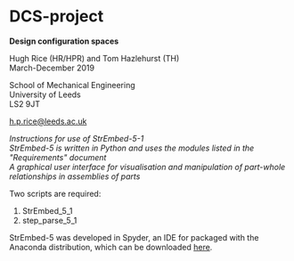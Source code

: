 # DCS-project
<b>Design configuration spaces</b>

Hugh Rice (HR/HPR) and Tom Hazlehurst (TH)  
March-December 2019

School of Mechanical Engineering  
University of Leeds  
LS2 9JT

h.p.rice@leeds.ac.uk

<i>Instructions for use of StrEmbed-5-1  
StrEmbed-5 is written in Python and uses the modules listed in the "Requirements" document  
A graphical user interface for visualisation and manipulation of part-whole relationships in assemblies of parts</i>  

Two scripts are required:
1. StrEmbed_5_1
2. step_parse_5_1

StrEmbed-5 was developed in Spyder, an IDE for packaged with the Anaconda distribution, which can be downloaded [here](https://www.anaconda.com/distribution/).
